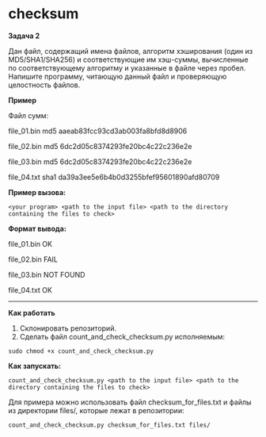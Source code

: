 # checksum
**Задача 2**

Дан файл, содержащий имена файлов, алгоритм хэширования (один из MD5/SHA1/SHA256) и соответствующие им хэш-суммы, вычисленные по соответствующему алгоритму и указанные в файле через пробел. Напишите программу, читающую данный файл и проверяющую целостность файлов.

**Пример**

Файл сумм:

file_01.bin md5 aaeab83fcc93cd3ab003fa8bfd8d8906

file_02.bin md5 6dc2d05c8374293fe20bc4c22c236e2e

file_03.bin md5 6dc2d05c8374293fe20bc4c22c236e2e

file_04.txt sha1 da39a3ee5e6b4b0d3255bfef95601890afd80709

**Пример вызова:** 
```
<your program> <path to the input file> <path to the directory containing the files to check>
```

**Формат вывода:**

file_01.bin OK

file_02.bin FAIL

file_03.bin NOT FOUND

file_04.txt OK

------------------------------------------------------------------------------------
**Как работать**

1) Склонировать репозиторий.
2) Сделать файл count_and_check_checksum.py исполняемым:
```
sudo chmod +x count_and_check_checksum.py
```
**Как запускать:**
```
count_and_check_checksum.py <path to the input file> <path to the directory containing the files to check>
```
Для примера можно использовать файл checksum_for_files.txt и файлы из директории files/, которые лежат в репозитории:
```
count_and_check_checksum.py checksum_for_files.txt files/
```
